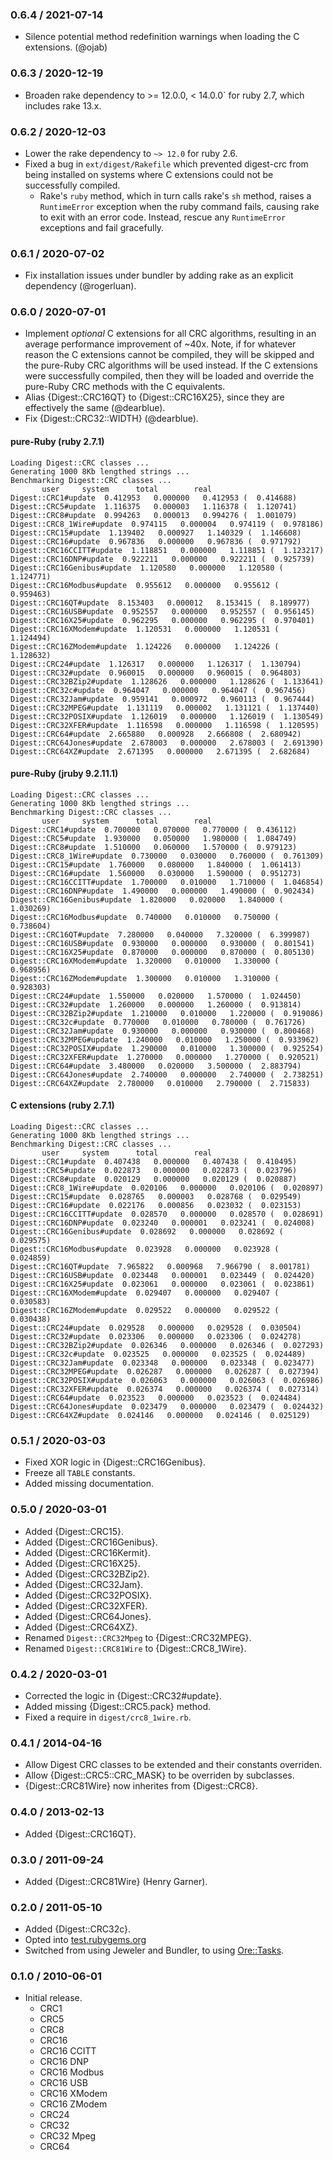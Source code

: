 ### 0.6.4 / 2021-07-14

* Silence potential method redefinition warnings when loading the C extensions.
  (@ojab)

### 0.6.3 / 2020-12-19

* Broaden rake dependency to >= 12.0.0, < 14.0.0` for ruby 2.7, which includes
  rake 13.x.

### 0.6.2 / 2020-12-03

* Lower the rake dependency to `~> 12.0` for ruby 2.6.
* Fixed a bug in `ext/digest/Rakefile` which prevented digest-crc from being
  installed on systems where C extensions could not be successfully compiled.
  * Rake's `ruby` method, which in turn calls rake's `sh` method, raises
    a `RuntimeError` exception when the ruby command fails, causing rake to
    exit with an error code. Instead, rescue any `RuntimeError` exceptions and
    fail gracefully.

### 0.6.1 / 2020-07-02

* Fix installation issues under bundler by adding rake as an explicit dependency
  (@rogerluan).

### 0.6.0 / 2020-07-01

* Implement _optional_ C extensions for all CRC algorithms, resulting in an
  average performance improvement of ~40x. Note, if for whatever reason the
  C extensions cannot be compiled, they will be skipped and the pure-Ruby
  CRC algorithms will be used instead. If the C extensions were successfully
  compiled, then they will be loaded and override the pure-Ruby CRC methods with
  the C equivalents.
* Alias {Digest::CRC16QT} to {Digest::CRC16X25}, since they are effectively the same (@dearblue).
* Fix {Digest::CRC32::WIDTH} (@dearblue).

#### pure-Ruby (ruby 2.7.1)

    Loading Digest::CRC classes ...
    Generating 1000 8Kb lengthed strings ...
    Benchmarking Digest::CRC classes ...
           user     system      total        real
    Digest::CRC1#update  0.412953   0.000000   0.412953 (  0.414688)
    Digest::CRC5#update  1.116375   0.000003   1.116378 (  1.120741)
    Digest::CRC8#update  0.994263   0.000013   0.994276 (  1.001079)
    Digest::CRC8_1Wire#update  0.974115   0.000004   0.974119 (  0.978186)
    Digest::CRC15#update  1.139402   0.000927   1.140329 (  1.146608)
    Digest::CRC16#update  0.967836   0.000000   0.967836 (  0.971792)
    Digest::CRC16CCITT#update  1.118851   0.000000   1.118851 (  1.123217)
    Digest::CRC16DNP#update  0.922211   0.000000   0.922211 (  0.925739)
    Digest::CRC16Genibus#update  1.120580   0.000000   1.120580 (  1.124771)
    Digest::CRC16Modbus#update  0.955612   0.000000   0.955612 (  0.959463)
    Digest::CRC16QT#update  8.153403   0.000012   8.153415 (  8.189977)
    Digest::CRC16USB#update  0.952557   0.000000   0.952557 (  0.956145)
    Digest::CRC16X25#update  0.962295   0.000000   0.962295 (  0.970401)
    Digest::CRC16XModem#update  1.120531   0.000000   1.120531 (  1.124494)
    Digest::CRC16ZModem#update  1.124226   0.000000   1.124226 (  1.128632)
    Digest::CRC24#update  1.126317   0.000000   1.126317 (  1.130794)
    Digest::CRC32#update  0.960015   0.000000   0.960015 (  0.964803)
    Digest::CRC32BZip2#update  1.128626   0.000000   1.128626 (  1.133641)
    Digest::CRC32c#update  0.964047   0.000000   0.964047 (  0.967456)
    Digest::CRC32Jam#update  0.959141   0.000972   0.960113 (  0.967444)
    Digest::CRC32MPEG#update  1.131119   0.000002   1.131121 (  1.137440)
    Digest::CRC32POSIX#update  1.126019   0.000000   1.126019 (  1.130549)
    Digest::CRC32XFER#update  1.116598   0.000000   1.116598 (  1.120595)
    Digest::CRC64#update  2.665880   0.000928   2.666808 (  2.680942)
    Digest::CRC64Jones#update  2.678003   0.000000   2.678003 (  2.691390)
    Digest::CRC64XZ#update  2.671395   0.000000   2.671395 (  2.682684)

#### pure-Ruby (jruby 9.2.11.1)

    Loading Digest::CRC classes ...
    Generating 1000 8Kb lengthed strings ...
    Benchmarking Digest::CRC classes ...
           user     system      total        real
    Digest::CRC1#update  0.700000   0.070000   0.770000 (  0.436112)
    Digest::CRC5#update  1.930000   0.050000   1.980000 (  1.084749)
    Digest::CRC8#update  1.510000   0.060000   1.570000 (  0.979123)
    Digest::CRC8_1Wire#update  0.730000   0.030000   0.760000 (  0.761309)
    Digest::CRC15#update  1.760000   0.080000   1.840000 (  1.061413)
    Digest::CRC16#update  1.560000   0.030000   1.590000 (  0.951273)
    Digest::CRC16CCITT#update  1.700000   0.010000   1.710000 (  1.046854)
    Digest::CRC16DNP#update  1.490000   0.000000   1.490000 (  0.902434)
    Digest::CRC16Genibus#update  1.820000   0.020000   1.840000 (  1.030269)
    Digest::CRC16Modbus#update  0.740000   0.010000   0.750000 (  0.738604)
    Digest::CRC16QT#update  7.280000   0.040000   7.320000 (  6.399987)
    Digest::CRC16USB#update  0.930000   0.000000   0.930000 (  0.801541)
    Digest::CRC16X25#update  0.870000   0.000000   0.870000 (  0.805130)
    Digest::CRC16XModem#update  1.320000   0.010000   1.330000 (  0.968956)
    Digest::CRC16ZModem#update  1.300000   0.010000   1.310000 (  0.928303)
    Digest::CRC24#update  1.550000   0.020000   1.570000 (  1.024450)
    Digest::CRC32#update  1.260000   0.000000   1.260000 (  0.913814)
    Digest::CRC32BZip2#update  1.210000   0.010000   1.220000 (  0.919086)
    Digest::CRC32c#update  0.770000   0.010000   0.780000 (  0.761726)
    Digest::CRC32Jam#update  0.930000   0.000000   0.930000 (  0.800468)
    Digest::CRC32MPEG#update  1.240000   0.010000   1.250000 (  0.933962)
    Digest::CRC32POSIX#update  1.290000   0.010000   1.300000 (  0.925254)
    Digest::CRC32XFER#update  1.270000   0.000000   1.270000 (  0.920521)
    Digest::CRC64#update  3.480000   0.020000   3.500000 (  2.883794)
    Digest::CRC64Jones#update  2.740000   0.000000   2.740000 (  2.738251)
    Digest::CRC64XZ#update  2.780000   0.010000   2.790000 (  2.715833)


#### C extensions (ruby 2.7.1)

    Loading Digest::CRC classes ...
    Generating 1000 8Kb lengthed strings ...
    Benchmarking Digest::CRC classes ...
           user     system      total        real
    Digest::CRC1#update  0.407438   0.000000   0.407438 (  0.410495)
    Digest::CRC5#update  0.022873   0.000000   0.022873 (  0.023796)
    Digest::CRC8#update  0.020129   0.000000   0.020129 (  0.020887)
    Digest::CRC8_1Wire#update  0.020106   0.000000   0.020106 (  0.020897)
    Digest::CRC15#update  0.028765   0.000003   0.028768 (  0.029549)
    Digest::CRC16#update  0.022176   0.000856   0.023032 (  0.023153)
    Digest::CRC16CCITT#update  0.028570   0.000000   0.028570 (  0.028691)
    Digest::CRC16DNP#update  0.023240   0.000001   0.023241 (  0.024008)
    Digest::CRC16Genibus#update  0.028692   0.000000   0.028692 (  0.029575)
    Digest::CRC16Modbus#update  0.023928   0.000000   0.023928 (  0.024859)
    Digest::CRC16QT#update  7.965822   0.000968   7.966790 (  8.001781)
    Digest::CRC16USB#update  0.023448   0.000001   0.023449 (  0.024420)
    Digest::CRC16X25#update  0.023061   0.000000   0.023061 (  0.023861)
    Digest::CRC16XModem#update  0.029407   0.000000   0.029407 (  0.030583)
    Digest::CRC16ZModem#update  0.029522   0.000000   0.029522 (  0.030438)
    Digest::CRC24#update  0.029528   0.000000   0.029528 (  0.030504)
    Digest::CRC32#update  0.023306   0.000000   0.023306 (  0.024278)
    Digest::CRC32BZip2#update  0.026346   0.000000   0.026346 (  0.027293)
    Digest::CRC32c#update  0.023525   0.000000   0.023525 (  0.024489)
    Digest::CRC32Jam#update  0.023348   0.000000   0.023348 (  0.023477)
    Digest::CRC32MPEG#update  0.026287   0.000000   0.026287 (  0.027394)
    Digest::CRC32POSIX#update  0.026063   0.000000   0.026063 (  0.026986)
    Digest::CRC32XFER#update  0.026374   0.000000   0.026374 (  0.027314)
    Digest::CRC64#update  0.023523   0.000000   0.023523 (  0.024484)
    Digest::CRC64Jones#update  0.023479   0.000000   0.023479 (  0.024432)
    Digest::CRC64XZ#update  0.024146   0.000000   0.024146 (  0.025129)

### 0.5.1 / 2020-03-03

* Fixed XOR logic in {Digest::CRC16Genibus}.
* Freeze all `TABLE` constants.
* Added missing documentation.

### 0.5.0 / 2020-03-01

* Added {Digest::CRC15}.
* Added {Digest::CRC16Genibus}.
* Added {Digest::CRC16Kermit}.
* Added {Digest::CRC16X25}.
* Added {Digest::CRC32BZip2}.
* Added {Digest::CRC32Jam}.
* Added {Digest::CRC32POSIX}.
* Added {Digest::CRC32XFER}.
* Added {Digest::CRC64Jones}.
* Added {Digest::CRC64XZ}.
* Renamed `Digest::CRC32Mpeg` to {Digest::CRC32MPEG}.
* Renamed `Digest::CRC81Wire` to {Digest::CRC8_1Wire}.

### 0.4.2 / 2020-03-01

* Corrected the logic in {Digest::CRC32#update}.
* Added missing {Digest::CRC5.pack} method.
* Fixed a require in `digest/crc8_1wire.rb`.

### 0.4.1 / 2014-04-16

* Allow Digest CRC classes to be extended and their constants overriden.
* Allow {Digest::CRC5::CRC_MASK} to be overriden by subclasses.
* {Digest::CRC81Wire} now inherites from {Digest::CRC8}.

### 0.4.0 / 2013-02-13

* Added {Digest::CRC16QT}.

### 0.3.0 / 2011-09-24

* Added {Digest::CRC81Wire} (Henry Garner).

### 0.2.0 / 2011-05-10

* Added {Digest::CRC32c}.
* Opted into [test.rubygems.org](http://test.rubygems.org/)
* Switched from using Jeweler and Bundler, to using
  [Ore::Tasks](http://github.com/ruby-ore/ore-tasks).

### 0.1.0 / 2010-06-01

* Initial release.
  * CRC1
  * CRC5
  * CRC8
  * CRC16
  * CRC16 CCITT
  * CRC16 DNP
  * CRC16 Modbus
  * CRC16 USB
  * CRC16 XModem
  * CRC16 ZModem
  * CRC24
  * CRC32
  * CRC32 Mpeg
  * CRC64
